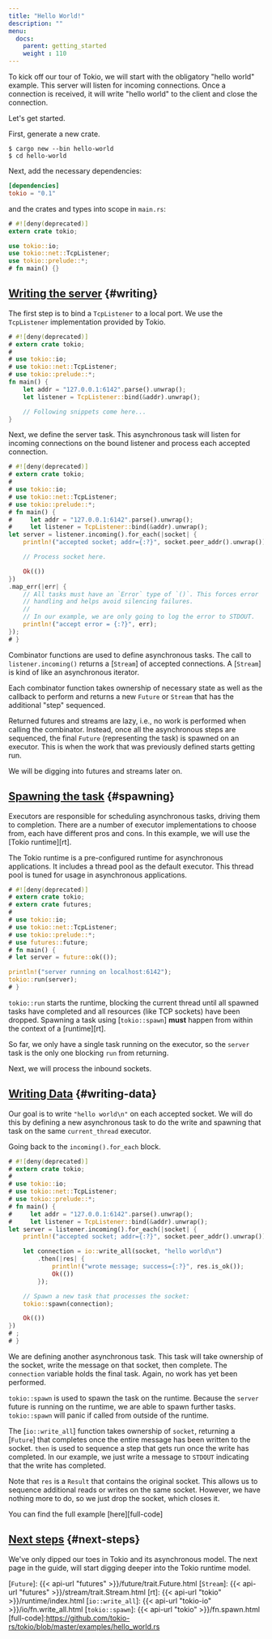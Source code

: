 ```yaml
---
title: "Hello World!"
description: ""
menu:
  docs:
    parent: getting_started
    weight : 110
---
```


To kick off our tour of Tokio, we will start with the obligatory "hello world"
example. This server will listen for incoming connections. Once a connection is
received, it will write "hello world" to the client and close the connection.

Let's get started.

First, generate a new crate.

```shell
$ cargo new --bin hello-world
$ cd hello-world
```

Next, add the necessary dependencies:

```toml
[dependencies]
tokio = "0.1"
```

and the crates and types into scope in `main.rs`:

```rust
# #![deny(deprecated)]
extern crate tokio;

use tokio::io;
use tokio::net::TcpListener;
use tokio::prelude::*;
# fn main() {}
```

## [Writing the server](#writing) {#writing}

The first step is to bind a `TcpListener` to a local port. We use the
`TcpListener` implementation provided by Tokio.

```rust
# #![deny(deprecated)]
# extern crate tokio;
#
# use tokio::io;
# use tokio::net::TcpListener;
# use tokio::prelude::*;
fn main() {
    let addr = "127.0.0.1:6142".parse().unwrap();
    let listener = TcpListener::bind(&addr).unwrap();

    // Following snippets come here...
}
```

Next, we define the server task. This asynchronous task will listen for incoming
connections on the bound listener and process each accepted connection.

```rust
# #![deny(deprecated)]
# extern crate tokio;
#
# use tokio::io;
# use tokio::net::TcpListener;
# use tokio::prelude::*;
# fn main() {
#     let addr = "127.0.0.1:6142".parse().unwrap();
#     let listener = TcpListener::bind(&addr).unwrap();
let server = listener.incoming().for_each(|socket| {
    println!("accepted socket; addr={:?}", socket.peer_addr().unwrap());

    // Process socket here.

    Ok(())
})
.map_err(|err| {
    // All tasks must have an `Error` type of `()`. This forces error
    // handling and helps avoid silencing failures.
    //
    // In our example, we are only going to log the error to STDOUT.
    println!("accept error = {:?}", err);
});
# }
```

Combinator functions are used to define asynchronous tasks. The call to
`listener.incoming()` returns a [`Stream`] of accepted connections. A [`Stream`]
is kind of like an asynchronous iterator.

Each combinator function takes ownership of necessary state as well as the
callback to perform and returns a new `Future` or `Stream` that has the
additional "step" sequenced.

Returned futures and streams are lazy, i.e., no work is performed when calling
the combinator. Instead, once all the asynchronous steps are sequenced, the
final `Future` (representing the task) is spawned on an executor. This is when
the work that was previously defined starts getting run.

We will be digging into futures and streams later on.

## [Spawning the task](#spawning) {#spawning}

Executors are responsible for scheduling asynchronous tasks, driving them to
completion. There are a number of executor implementations to choose from, each have
different pros and cons. In this example, we will use the [Tokio runtime][rt].

The Tokio runtime is a pre-configured runtime for asynchronous applications. It
includes a thread pool as the default executor. This thread pool is tuned for
usage in asynchronous applications.

```rust
# #![deny(deprecated)]
# extern crate tokio;
# extern crate futures;
#
# use tokio::io;
# use tokio::net::TcpListener;
# use tokio::prelude::*;
# use futures::future;
# fn main() {
# let server = future::ok(());

println!("server running on localhost:6142");
tokio::run(server);
# }
```

`tokio::run` starts the runtime, blocking the current thread until
all spawned tasks have completed and all resources (like TCP sockets) have been
dropped. Spawning a task using [`tokio::spawn`] **must** happen from within the
context of a [runtime][rt].

So far, we only have a single task running on the executor, so the `server` task
is the only one blocking `run` from returning.

Next, we will process the inbound sockets.

## [Writing Data](#writing-data) {#writing-data}

Our goal is to write `"hello world\n"` on each accepted socket. We will do this
by defining a new asynchronous task to do the write and spawning that task on
the same `current_thread` executor.

Going back to the `incoming().for_each` block.

```rust
# #![deny(deprecated)]
# extern crate tokio;
#
# use tokio::io;
# use tokio::net::TcpListener;
# use tokio::prelude::*;
# fn main() {
#     let addr = "127.0.0.1:6142".parse().unwrap();
#     let listener = TcpListener::bind(&addr).unwrap();
let server = listener.incoming().for_each(|socket| {
    println!("accepted socket; addr={:?}", socket.peer_addr().unwrap());

    let connection = io::write_all(socket, "hello world\n")
        .then(|res| {
            println!("wrote message; success={:?}", res.is_ok());
            Ok(())
        });

    // Spawn a new task that processes the socket:
    tokio::spawn(connection);

    Ok(())
})
# ;
# }
```

We are defining another asynchronous task. This task will take ownership of the
socket, write the message on that socket, then complete. The `connection`
variable holds the final task. Again, no work has yet been performed.

`tokio::spawn` is used to spawn the task on the runtime. Because the
`server` future is running on the runtime, we are able to spawn further tasks.
`tokio::spawn` will panic if called from outside of the runtime.

The [`io::write_all`] function takes ownership of `socket`, returning a
[`Future`] that completes once the entire message has been written to the
socket. `then` is used to sequence a step that gets run once the write has
completed. In our example, we just write a message to `STDOUT` indicating that
the write has completed.

Note that `res` is a `Result` that contains the original socket. This allows us
to sequence additional reads or writes on the same socket. However, we have
nothing more to do, so we just drop the socket, which closes it.

You can find the full example [here][full-code]

## [Next steps](#next-steps) {#next-steps}

We've only dipped our toes in Tokio and its asynchronous model. The next page in
the guide, will start digging deeper into the Tokio runtime model.

[`Future`]: {{< api-url "futures" >}}/future/trait.Future.html
[`Stream`]: {{< api-url "futures" >}}/stream/trait.Stream.html
[rt]: {{< api-url "tokio" >}}/runtime/index.html
[`io::write_all`]: {{< api-url "tokio-io" >}}/io/fn.write_all.html
[`tokio::spawn`]: {{< api-url "tokio" >}}/fn.spawn.html
[full-code]:https://github.com/tokio-rs/tokio/blob/master/examples/hello_world.rs
